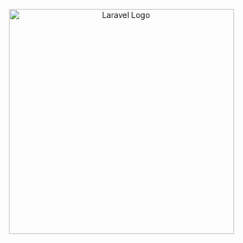 <p align="center"><a href="https://static.tildacdn.com/tild3731-3932-4564-a231-666132316666/Logo.svg" target="_blank"><img src="https://raw.githubusercontent.com/laravel/art/master/logo-lockup/5%20SVG/2%20CMYK/1%20Full%20Color/laravel-logolockup-cmyk-red.svg" width="400" alt="Laravel Logo"></a></p>

